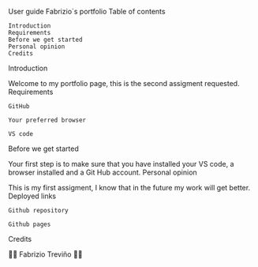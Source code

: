 User guide Fabrizio´s portfolio
Table of contents

    Introduction
    Requirements
    Before we get started
    Personal opinion
    Credits

Introduction

Welcome to my portfolio page, this is the second assigment requested.
Requirements

    GitHub

    Your preferred browser

    VS code

Before we get started

Your first step is to make sure that you have installed your VS code, a browser installed and a Git Hub account.
Personal opinion

This is my first assigment, I know that in the future my work will get better.
Deployed links

    Github repository

    Github pages

Credits

🐺🐺 Fabrizio Treviño 🐺🐺
